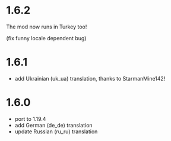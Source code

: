 # 1.6.2

The mod now runs in Turkey too!

(fix funny locale dependent bug)

# 1.6.1

- add Ukrainian (uk_ua) translation, thanks to StarmanMine142!

# 1.6.0

- port to 1.19.4
- add German (de_de) translation
- update Russian (ru_ru) translation